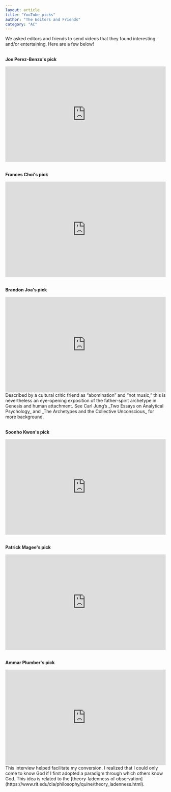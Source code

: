 ```yaml
---
layout: article
title: "YouTube picks"
author: "The Editors and Friends"
category: "AC"
---
```

We asked editors and friends to send videos that they found interesting and/or entertaining. Here are a few below!
<br><br>

__Joe Perez-Benzo's pick__

<iframe width="100%" height="300px" src="https://www.youtube.com/embed/huJ81Mq2y34" title="YouTube video player" frameborder="0" allow="accelerometer; autoplay; clipboard-write; encrypted-media; gyroscope; picture-in-picture" allowfullscreen></iframe>
<br><br>

__Frances Choi's pick__

<iframe width="100%" height="300px" src="https://www.youtube.com/embed/AeZmWr-ttLY" title="YouTube video player" frameborder="0" allow="accelerometer; autoplay; clipboard-write; encrypted-media; gyroscope; picture-in-picture" allowfullscreen></iframe>
<br><br>

__Brandon Joa's pick__

<iframe width="100%" height="300px" src="https://www.youtube.com/embed/BJHEaWfpFqA" title="YouTube video player" frameborder="0" allow="accelerometer; autoplay; clipboard-write; encrypted-media; gyroscope; picture-in-picture" allowfullscreen></iframe>
<br>
Described by a cultural critic friend as “abomination” and “not music,” this is nevertheless an eye-opening exposition of the father-spirit archetype in Genesis and human attachment. See Carl Jung’s _Two Essays on Analytical Psychology_ and _The Archetypes and the Collective Unconscious_ for more background.
<br><br>

__Soonho Kwon's pick__

<iframe width="100%" height="300px" src="https://www.youtube.com/embed/WEWVSPMFKUc" title="YouTube video player" frameborder="0" allow="accelerometer; autoplay; clipboard-write; encrypted-media; gyroscope; picture-in-picture" allowfullscreen></iframe>
<br><br>

__Patrick Magee's pick__

<iframe width="100%" height="300px" src="https://www.youtube.com/embed/tSAwZP8e-zQ" title="YouTube video player" frameborder="0" allow="accelerometer; autoplay; clipboard-write; encrypted-media; gyroscope; picture-in-picture" allowfullscreen></iframe>
<br><br>

__Ammar Plumber's pick__

<iframe width="100%" height="300px" src="https://www.youtube.com/embed/XxE0RgI8U_o" title="YouTube video player" frameborder="0" allow="accelerometer; autoplay; clipboard-write; encrypted-media; gyroscope; picture-in-picture" allowfullscreen></iframe>
<br>
This interview helped facilitate my conversion. I realized that I could only come to know God if I first adopted a paradigm through which others know God. This idea is related to the [theory-ladenness of observation](https://www.rit.edu/cla/philosophy/quine/theory_ladenness.html).
<br><br>
